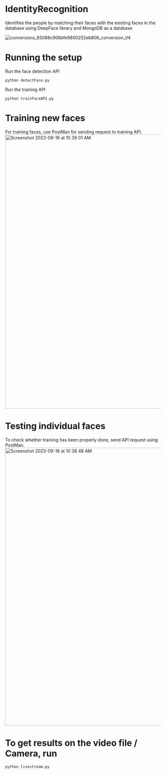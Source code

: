

# IdentityRecognition
Identifies the people by matching their faces with the existing faces in the database using DeepFace library and MongoDB as a database

![conversions_65088c906bfe9800252eb806_conversion_V4](https://github.com/skp-1997/IdentityRecognition/assets/97504177/fcc628c9-c78a-49fc-8d5c-6d8aa85cda23)


# Running the setup

Run the face detection API

```
python detectFace.py
```
Run the training API
```
python trainFaceAPI.py
```

# Training new faces

For training faces, use PostMan for sending request to training API.
<img width="888" alt="Screenshot 2023-09-18 at 10 39 01 AM" src="https://github.com/skp-1997/IdentityRecognition/assets/97504177/49314d61-a141-4709-a2df-0fe14958b4b1">


# Testing individual faces

To check whether training has been properly done, send API request using PostMan.
<img width="900" alt="Screenshot 2023-09-18 at 10 38 48 AM" src="https://github.com/skp-1997/IdentityRecognition/assets/97504177/d233fa62-57b1-4b06-b30f-ff4db8f9e7b8">


# To get results on the video file / Camera, run 

```
python livestream.py
```







